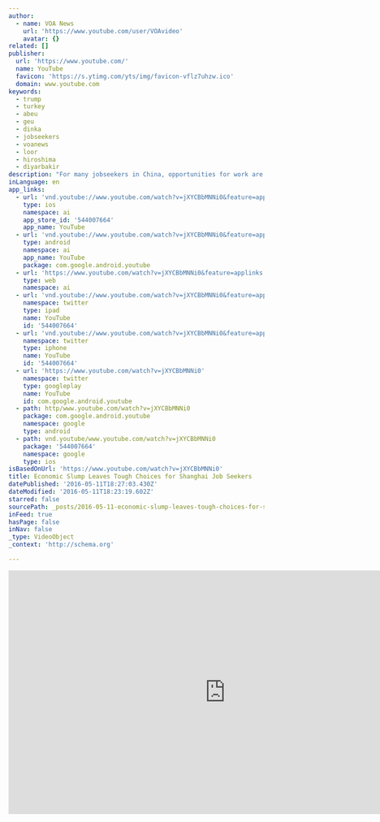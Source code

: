 ```yaml
---
author:
  - name: VOA News
    url: 'https://www.youtube.com/user/VOAvideo'
    avatar: {}
related: []
publisher:
  url: 'https://www.youtube.com/'
  name: YouTube
  favicon: 'https://s.ytimg.com/yts/img/favicon-vflz7uhzw.ico'
  domain: www.youtube.com
keywords:
  - trump
  - turkey
  - abeu
  - geu
  - dinka
  - jobseekers
  - voanews
  - loor
  - hiroshima
  - diyarbakir
description: "For many jobseekers in China, opportunities for work are best found in the country's coastal cities such as Shanghai, where more than half the city's 24 million people are from other parts of the country. As the cost of living continues to rise and the economy slows, some are considering returning home to look for work."
inLanguage: en
app_links:
  - url: 'vnd.youtube://www.youtube.com/watch?v=jXYCBbMNNi0&feature=applinks'
    type: ios
    namespace: ai
    app_store_id: '544007664'
    app_name: YouTube
  - url: 'vnd.youtube://www.youtube.com/watch?v=jXYCBbMNNi0&feature=applinks'
    type: android
    namespace: ai
    app_name: YouTube
    package: com.google.android.youtube
  - url: 'https://www.youtube.com/watch?v=jXYCBbMNNi0&feature=applinks'
    type: web
    namespace: ai
  - url: 'vnd.youtube://www.youtube.com/watch?v=jXYCBbMNNi0&feature=applinks'
    namespace: twitter
    type: ipad
    name: YouTube
    id: '544007664'
  - url: 'vnd.youtube://www.youtube.com/watch?v=jXYCBbMNNi0&feature=applinks'
    namespace: twitter
    type: iphone
    name: YouTube
    id: '544007664'
  - url: 'https://www.youtube.com/watch?v=jXYCBbMNNi0'
    namespace: twitter
    type: googleplay
    name: YouTube
    id: com.google.android.youtube
  - path: http/www.youtube.com/watch?v=jXYCBbMNNi0
    package: com.google.android.youtube
    namespace: google
    type: android
  - path: vnd.youtube/www.youtube.com/watch?v=jXYCBbMNNi0
    package: '544007664'
    namespace: google
    type: ios
isBasedOnUrl: 'https://www.youtube.com/watch?v=jXYCBbMNNi0'
title: Economic Slump Leaves Tough Choices for Shanghai Job Seekers
datePublished: '2016-05-11T18:27:03.430Z'
dateModified: '2016-05-11T18:23:19.602Z'
starred: false
sourcePath: _posts/2016-05-11-economic-slump-leaves-tough-choices-for-shanghai-job-seekers.md
inFeed: true
hasPage: false
inNav: false
_type: VideoObject
_context: 'http://schema.org'

---
```

<iframe src="https://cdn.embedly.com/widgets/media.html?src=https%3A%2F%2Fwww.youtube.com%2Fembed%2FjXYCBbMNNi0%3Ffeature%3Doembed&amp;url=http%3A%2F%2Fwww.youtube.com%2Fwatch%3Fv%3DjXYCBbMNNi0&amp;image=https%3A%2F%2Fi.ytimg.com%2Fvi%2FjXYCBbMNNi0%2Fhqdefault.jpg&amp;key=b7d04c9b404c499eba89ee7072e1c4f7&amp;type=text%2Fhtml&amp;schema=youtube" width="854" height="480" scrolling="no" frameborder="0" allowfullscreen="" style=""></iframe>